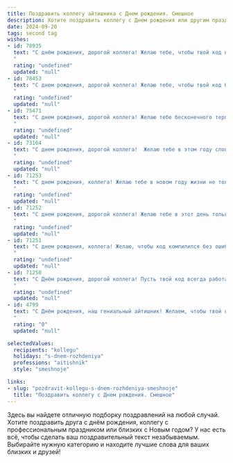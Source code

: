 ```yaml
---
title: Поздравить коллегу айтишника c Днем рождения. Смешное
description: Хотите поздравить коллегу c Днем рождения или другим праздником? Наш ИИ создаст незабываемое поздравление, а вы обязательно выделитесь среди других.  
date: 2024-09-20
tags: second tag
wishes:
- id: 78935
  text: "С днём рождения, дорогой коллега! Желаю тебе, чтобы твой код всегда был чистым, баги — редкими, а кофе — горячим! Пусть серверы работают без перебоев, а твои проекты — всегда успешными! 😁
  "
  rating: "undefined"
  updated: "null"
- id: 78453
  text: "С днем рождения, дорогой коллега! Желаю тебе, чтобы твой код был чистым, как слезы младенца,  баги исправлялись сами собой, а дедлайны отступали перед твоей мощью.
  "
  rating: "undefined"
  updated: "null"
- id: 75471
  text: "С днем рождения, дорогой коллега! Желаю тебе бесконечного терпения, чтобы справляться с кодом, как с капризным ребенком. Пусть баги больше не пугают, а дедлайны всегда будут в радость!  😜
  "
  rating: "undefined"
  updated: "null"
- id: 73164
  text: "С днем рождения, дорогой коллега!  Желаю тебе в этом году словить столько багов, сколько тебе не снилось, но при этом, чтобы все они были легко решаемы и приносили тебе только радость.  А ещё — пусть твой код всегда будет чистым и стабильным, а  дедлайны не грозят красным глазом.  Счастья, здоровья и успехов!
  "
  rating: "undefined"
  updated: "null"
- id: 71253
  text: "С днем рождения, коллега! Желаю тебе в новом году жизни не только найти баг, который никто не ждал, но и зафиксить его в трекере, не забыв про комментарии! 😜
  "
  rating: "undefined"
  updated: "null"
- id: 71252
  text: "С днем рождения, дорогой коллега! Желаю тебе в этот день только положительный результат, не зависающих программ, работающих сайтов и бесконечного вдохновения для написания идеального кода. Пусть все баги исчезнут, а кофе будет вкусным, как всегда!
  "
  rating: "undefined"
  updated: "null"
- id: 71251
  text: "С днем рождения, коллега! Желаю, чтобы код компилился без ошибок, баги устранялись одним кликом, а серверы работали без сбоев. Пусть твоя жизнь будет такой же стабильной, как 5G-интернет, а счастье - как бесконечный трафик!
  "
  rating: "undefined"
  updated: "null"
- id: 71250
  text: "С Днём рождения, дорогой коллега! Пусть твой код всегда работает идеально, баги обходят тебя стороной, а кофе в кружке никогда не заканчивается! ☕️💻🎉
  "
  rating: "undefined"
  updated: "null"
- id: 4799
  text: "С Днём рождения, наш гениальный айтишник! Желаем, чтобы твой код всегда компилировался с первого раза, баги обходили стороной, а зарплата росла быстрее, чем количество гигабайт на твоём жёстком диске!
  "
  rating: "0"
  updated: "null"

selectedValues:
  recipients: "kollegu"
  holidays: "s-dnem-rozhdeniya"
  professions: "aitishnik"
  style: "smeshnoje"

links:
- slug: "pozdravit-kollegu-s-dnem-rozhdeniya-smeshnoje"
  title: "Поздравить коллегу c Днем рождения. Смешное"
---
```


Здесь вы найдете отличную подборку поздравлений на любой случай. 
Хотите поздравить друга с днём рождения, коллегу с профессиональным праздником или близких с Новым годом? У нас есть всё, чтобы сделать ваш поздравительный текст незабываемым. Выбирайте нужную категорию и находите лучшие слова для ваших близких и друзей!

